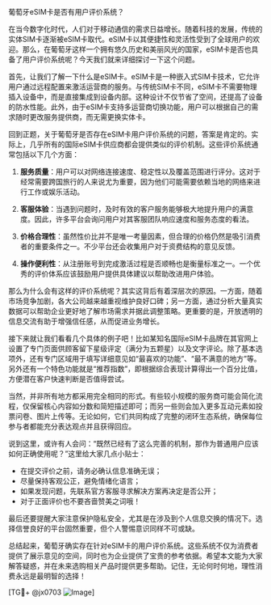葡萄牙eSIM卡是否有用户评价系统？

在当今数字化时代，人们对于移动通信的需求日益增长。随着科技的发展，传统的实体SIM卡逐渐被eSIM卡取代。eSIM卡以其便捷性和灵活性受到了全球用户的欢迎。那么，在葡萄牙这样一个拥有悠久历史和美丽风光的国家，eSIM卡是否也具备了用户评价系统呢？今天我们就来详细探讨一下这个问题。

首先，让我们了解一下什么是eSIM卡。eSIM卡是一种嵌入式SIM卡技术，它允许用户通过远程配置来激活运营商的服务。与传统SIM卡不同，eSIM卡不需要物理插入设备中，而是直接集成到设备内部。这种设计不仅节省了空间，还提高了设备的防水性能。此外，由于eSIM卡支持多运营商切换功能，用户可以根据自己的需求随时更改服务提供商，而无需更换实体卡。

回到正题，关于葡萄牙是否存在eSIM卡用户评价系统的问题，答案是肯定的。实际上，几乎所有的国际eSIM卡供应商都会提供类似的评价机制。这些评价系统通常包括以下几个方面：

1. **服务质量**：用户可以对网络连接速度、稳定性以及覆盖范围进行评分。这对于经常需要跨国旅行的人来说尤为重要，因为他们可能需要依赖当地的网络来进行工作或娱乐活动。

2. **客服体验**：当遇到问题时，及时有效的客户服务能够极大地提升用户的满意度。因此，许多平台会询问用户对其客服团队响应速度和服务态度的看法。
   
3. **价格合理性**：虽然性价比并不是唯一考量因素，但合理的价格仍然是吸引消费者的重要条件之一。不少平台还会收集用户对于资费结构的意见反馈。
   
4. **操作便利性**：从注册账号到完成激活过程是否顺畅也是衡量标准之一。一个优秀的评价体系应该鼓励用户提供具体建议以帮助改进用户体验。

那么为什么会有这样的评价系统呢？其实这背后有着深层次的原因。一方面，随着市场竞争加剧，各大公司越来越重视维护良好口碑；另一方面，通过分析大量真实数据可以帮助企业更好地了解市场需求并据此调整策略。更重要的是，开放透明的信息交流有助于增强信任感，从而促进业务增长。

接下来就让我们看看几个具体的例子吧！比如某知名国际eSIM卡品牌在其官网上设置了专门页面供顾客留下星级评定（满分为五颗星）以及文字评论。除了基本选项外，还有专门区域用于填写详细意见如“最喜欢的功能”、“最不满意的地方”等。另外还有一个特色功能就是“推荐指数”，即根据综合表现计算得出一个百分比值，方便潜在客户快速判断是否值得尝试。

当然，并非所有地方都采用完全相同的形式。有些较小规模的服务商可能会简化流程，仅保留核心内容如分数和简短描述即可；而另一些则会加入更多互动元素如投票问卷、图片上传等。无论如何，它们共同构成了完整的闭环生态系统，确保每位参与者都能充分表达观点并且获得回应。

说到这里，或许有人会问：“既然已经有了这么完善的机制，那作为普通用户应该如何正确使用呢？”这里给大家几点小贴士：
- 在提交评价之前，请务必确认信息准确无误；
- 尽量保持客观公正，避免情绪化语言；
- 如果发现问题，先联系官方客服寻求解决方案再决定是否公开；
- 对于正面评价也不要吝啬赞美之词哦！

最后还要提醒大家注意保护隐私安全，尤其是在涉及到个人信息交换的情况下。选择信誉良好的平台固然重要，但个人警惕意识同样不可或缺。

总结起来，葡萄牙确实存在针对eSIM卡的用户评价系统。这些系统不仅为消费者提供了展示意见的空间，同时也为企业提供了宝贵的参考依据。希望本文能为大家解答疑惑，并在未来选购相关产品时提供更多帮助。记住，无论何时何地，理性消费永远是最明智的选择！

[TG💪+ @jx0703 ![Image](https://github.com/user-attachments/assets/dbca1d08-cadb-493c-b0ec-ad6f7a83f270)]
